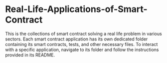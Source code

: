 # Real-Life-Applications-of-Smart-Contract
This is the collections of smart contract solving a real life problem in various sectors.
Each smart contract application has its own dedicated folder containing its smart contracts, tests, and other necessary files. 
To interact with a specific application, navigate to its folder and follow the instructions provided in its README.
